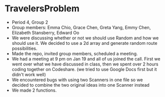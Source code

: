 # TravelersProblem
- Period 4, Group 2
- Group members: Emma Chio, Grace Chen, Greta Yang, Emmy Chen, Elizabeth Stansberry, Edward Oo
- We were discussing whether or not we should use Random and how we should use it. We decided to use a 2d array and generate random route possibilities.
- Made the repo, invited group members, scheduled a meeting.
- We had a meeting at 9 pm on Jan 19 and all of us joined the call. First we went over what we have discussed in class, then we spent over 2 hours coding together on Codeshare. (we tried to use Google Docs first but it didn't work well)
- We encountered bugs with using two Scanners in one file so we decided to combine the two original ideas into one Scanner instead
- We made 2 functions.

